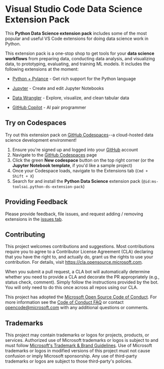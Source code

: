 # Visual Studio Code Data Science Extension Pack

This **Python Data Science extension pack** includes some of the most popular
and useful VS Code extensions for doing data science work in Python.

This extension pack is a one-stop shop to get tools for your **data science
workflows** from preparing data, conducting data analysis, and visualizing data,
to prototyping, evaluating, and training ML models. It includes the following
extensions at the moment:

-   [Python + Pylance](https://marketplace.visualstudio.com/items?itemName=ms-python.python) -
    Get rich support for the Python language
-   [Jupyter](https://marketplace.visualstudio.com/items?itemName=ms-toolsai.jupyter) -
    Create and edit Jupyter Notebooks
-   [Data Wrangler](https://marketplace.visualstudio.com/items?itemName=ms-toolsai.datawrangler) -
    Explore, visualize, and clean tabular data

-   [GitHub Copilot](https://marketplace.visualstudio.com/items?itemName=github.copilot) -
    AI pair programmer

## Try on Codespaces

Try out this extension pack on
[GitHub Codespaces](https://github.com/codespaces)--a cloud-hosted data science
development environment!

1. Ensure you're signed up and logged into your [GitHub](https://github.com/)
   account
2. Navigate to the [GitHub Codespaces](https://github.com/codespaces) page
3. Click the green **New codespace** button on the top right corner (or the
   **Jupyter Notebook template**, if you'd like a sample project)
4. Once your Codespace loads, navigate to the Extensions tab (`Cmd + Shift + X`)
5. Search for and install the **Python Data Science** extension pack
   (`@id:ms-toolsai.python-ds-extension-pack`)

## Providing Feedback

Please provide feedback, file issues, and request adding / removing extensions
in the
[issues tab](https://github.com/microsoft/vscode-python-ds-extension-pack/issues).

## Contributing

This project welcomes contributions and suggestions. Most contributions require
you to agree to a Contributor License Agreement (CLA) declaring that you have
the right to, and actually do, grant us the rights to use your contribution. For
details, visit https://cla.opensource.microsoft.com.

When you submit a pull request, a CLA bot will automatically determine whether
you need to provide a CLA and decorate the PR appropriately (e.g., status check,
comment). Simply follow the instructions provided by the bot. You will only need
to do this once across all repos using our CLA.

This project has adopted the
[Microsoft Open Source Code of Conduct](https://opensource.microsoft.com/codeofconduct/).
For more information see the
[Code of Conduct FAQ](https://opensource.microsoft.com/codeofconduct/faq/) or
contact [opencode@microsoft.com](mailto:opencode@microsoft.com) with any
additional questions or comments.

## Trademarks

This project may contain trademarks or logos for projects, products, or
services. Authorized use of Microsoft trademarks or logos is subject to and must
follow
[Microsoft's Trademark & Brand Guidelines](https://www.microsoft.com/en-us/legal/intellectualproperty/trademarks/usage/general).
Use of Microsoft trademarks or logos in modified versions of this project must
not cause confusion or imply Microsoft sponsorship. Any use of third-party
trademarks or logos are subject to those third-party's policies.

